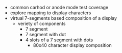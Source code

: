 * common carhod or anode mode test coverage
* explore mapping to display characters
* virtual 7-segments based composition of a display
  * veriety of components
    * 7 segment 
    * 7 segment with dot
    + 4 slots of a 7 segment with dots
      * 80x40 character display composition
    
